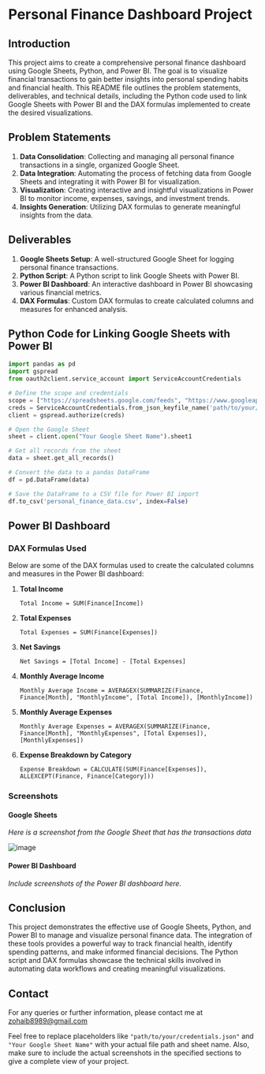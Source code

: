# Personal Finance Dashboard Project

## Introduction

This project aims to create a comprehensive personal finance dashboard using Google Sheets, Python, and Power BI. The goal is to visualize financial transactions to gain better insights into personal spending habits and financial health. This README file outlines the problem statements, deliverables, and technical details, including the Python code used to link Google Sheets with Power BI and the DAX formulas implemented to create the desired visualizations.

## Problem Statements

1. **Data Consolidation**: Collecting and managing all personal finance transactions in a single, organized Google Sheet.
2. **Data Integration**: Automating the process of fetching data from Google Sheets and integrating it with Power BI for visualization.
3. **Visualization**: Creating interactive and insightful visualizations in Power BI to monitor income, expenses, savings, and investment trends.
4. **Insights Generation**: Utilizing DAX formulas to generate meaningful insights from the data.

## Deliverables

1. **Google Sheets Setup**: A well-structured Google Sheet for logging personal finance transactions.
2. **Python Script**: A Python script to link Google Sheets with Power BI.
3. **Power BI Dashboard**: An interactive dashboard in Power BI showcasing various financial metrics.
4. **DAX Formulas**: Custom DAX formulas to create calculated columns and measures for enhanced analysis.

## Python Code for Linking Google Sheets with Power BI

```python
import pandas as pd
import gspread
from oauth2client.service_account import ServiceAccountCredentials

# Define the scope and credentials
scope = ["https://spreadsheets.google.com/feeds", "https://www.googleapis.com/auth/drive"]
creds = ServiceAccountCredentials.from_json_keyfile_name('path/to/your/credentials.json', scope)
client = gspread.authorize(creds)

# Open the Google Sheet
sheet = client.open("Your Google Sheet Name").sheet1

# Get all records from the sheet
data = sheet.get_all_records()

# Convert the data to a pandas DataFrame
df = pd.DataFrame(data)

# Save the DataFrame to a CSV file for Power BI import
df.to_csv('personal_finance_data.csv', index=False)
```

## Power BI Dashboard

### DAX Formulas Used

Below are some of the DAX formulas used to create the calculated columns and measures in the Power BI dashboard:

1. **Total Income**
   ```DAX
   Total Income = SUM(Finance[Income])
   ```

2. **Total Expenses**
   ```DAX
   Total Expenses = SUM(Finance[Expenses])
   ```

3. **Net Savings**
   ```DAX
   Net Savings = [Total Income] - [Total Expenses]
   ```

4. **Monthly Average Income**
   ```DAX
   Monthly Average Income = AVERAGEX(SUMMARIZE(Finance, Finance[Month], "MonthlyIncome", [Total Income]), [MonthlyIncome])
   ```

5. **Monthly Average Expenses**
   ```DAX
   Monthly Average Expenses = AVERAGEX(SUMMARIZE(Finance, Finance[Month], "MonthlyExpenses", [Total Expenses]), [MonthlyExpenses])
   ```

6. **Expense Breakdown by Category**
   ```DAX
   Expense Breakdown = CALCULATE(SUM(Finance[Expenses]), ALLEXCEPT(Finance, Finance[Category]))
   ```

### Screenshots

#### Google Sheets

_Here is a screenshot from the Google Sheet that has the transactions data_

![image](https://github.com/Zohaib8989/Personal-Finance/assets/148817365/b4010796-08b1-4188-a35f-65a9e8415c7f)


#### Power BI Dashboard

_Include screenshots of the Power BI dashboard here._

## Conclusion

This project demonstrates the effective use of Google Sheets, Python, and Power BI to manage and visualize personal finance data. The integration of these tools provides a powerful way to track financial health, identify spending patterns, and make informed financial decisions. The Python script and DAX formulas showcase the technical skills involved in automating data workflows and creating meaningful visualizations.

## Contact

For any queries or further information, please contact me at zohaib8989@gmail.com

Feel free to replace placeholders like `"path/to/your/credentials.json"` and `"Your Google Sheet Name"` with your actual file path and sheet name. Also, make sure to include the actual screenshots in the specified sections to give a complete view of your project.
